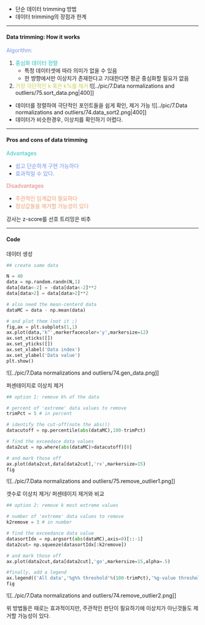 - 단순 데이터 trimming 방법
- 데이터 trimming의 장점과 한계
---
#### Data trimming: How it works

<span style="color:rgb(118, 147, 234)">Algorithm:</span>
1. <span style="color:rgb(41, 194, 191)">중심화 데이터 정렬</span>
	- 특정 데이터셋에 따라 의미가 없을 수 있음
	- 한 뱡향에서만 이상치가 존재한다고 기대한다면 평균 중심화할 필요가 없음
2. <span style="color:rgb(205, 205, 81)">가장 극단적인 k 혹은  k%를 제거</span> 
![[../pic/7.Data normalizations and outliers/75.sort_data.png|400]]
- 데이터를 정렬하여 극단적인 포인트들을 쉽게 확인, 제거 가능
![[../pic/7.Data normalizations and outliers/74.data_sort2.png|400]]
- 데이터가 비슷한경우, 이상치를 확인하기 어렵다.
---
#### Pros and cons of data trimming

<span style="color:rgb(41, 194, 191)">Advantages</span> 
- <span style="color:rgb(118, 147, 234)">쉽고 단순하게 구현 가능하다</span>
- <span style="color:rgb(118, 147, 234)">효과적일 수 있다.</span>

<span style="color:rgb(230, 122, 122)">Disadvantages</span> 
- <span style="color:rgb(236, 158, 111)">주관적인 임계값이 필요하다</span>
- <span style="color:rgb(236, 158, 111)">정상값들을 제거할 가능성이 있다</span> 

강사는 z-score를 선호
트리밍은 비추


---
#### Code
데이터 생성
```python
## create same data

N = 40
data = np.random.randn(N,1)
data[data<-2] = -data[data<-2]**2
data[data>2] = data[data>2]**2

# also need the mean-centerd data
dataMC = data - np.mean(data)

# and plot them (not it ;)
fig,ax = plt.subplots(1,1)
ax.plot(data,'k^',markerfacecolor='y',markersize=12)
ax.set_xticks([])
ax.set_yticks([])
ax.set_xlabel('Data index')
ax.set_ylabel('Data value')
plt.show()
```
![[../pic/7.Data normalizations and outliers/74.gen_data.png]]

퍼센테이지로 이상치 제거
```python
## option 1: remove k% of the data

# percent of 'extreme' data values to remove
trimPct = 5 # in percent

# identify the cut-off(note the abs())
datacutoff = np.percentile(abs(dataMC),100-trimPct)

# find the exceedace data values
data2cut = np.where(abs(dataMC)>datacutoff)[0]

# and mark those off
ax.plot(data2cut,data[data2cut],'rx',markersize=15)
fig
```
![[../pic/7.Data normalizations and outliers/75.remove_outlier1.png]]

갯수로 이상치 제거/ 퍼센테이지 제거와 비교
```python
## option 2: remove k most extreme values

# number of 'extreme' data values to remove
k2remove = 3 # in number

# find the exceedance data value
datasortIdx = np.argsort(abs(dataMC),axis=0)[::-1]
data2cut= np.squeeze(datasortIdx[:k2remove])

# and mark those off
ax.plot(data2cut,data[data2cut],'go',markersize=15,alpha=.5)

#finally, add a legend
ax.legend(('All data','%g%% threshold'%(100-trimPct),'%g-value threshold'%k2remove))
fig
```
![[../pic/7.Data normalizations and outliers/74.remove_outlier2.png]]

위 방법들은 때로는 효과적이지만, 주관적인 판단이 필요하기에 이상치가 아닌것들도 제거할 가능성이 있다.